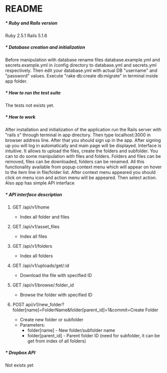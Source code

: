 # README

##### * Ruby and Rails version
Ruby 2.5.1
Rails 5.1.6


##### * Database creation and initialization
Before manipulation with database rename files database.example.yml and secrets.example.yml in /config directory to database.yml and secrets.yml respectively. Then edit your database.yml with actual DB "username" and "password" values.
Execute "rake db:create db:migrate" in terminal inside app folder.


##### * How to run the test suite
The tests not exists yet.


##### * How to work
  After installation and initialization of the application run the Rails server with "rails s" through terminal in app directory. Then type localhost:3000 in browser address line. After that you should sign up in the app. After signing up you will log in automatically and main page will be displayed.
  Interface is intuitive. It allows to upload the files, create the folders and subfolder. You can to do some manipulation with files and folders.
  Folders and files can be removed, files can be downloaded, folders can be renamed. All this functionality available from popup context menu which will appear on hover to the item line in file/folder list. After context menu appeared you should click on menu icon and action menu will be appeared. Then select action.
  Also app has simple API interface


##### * API interface description
  1. GET /api/v1/home
     - Index all folder and files


  2. GET /api/v1/asset_files
     - Index all files


  3. GET /api/v1/folders
     - Index all folders


  4. GET /api/v1/uploads/get/:id
     - Download the file with specified ID


  5. GET /api/v1/browse/:folder_id
     - Browse the folder with specified ID

  5. POST api/v1/new_folder?folder[name]=FolderName&folder[parent_id]=1&commit=Create Folder
     - Create new folder or subfolder
     - Parameters:
       - folder[name] - New folder/subfolder name
       - folder[parent_id] - Parent folder ID (need for subfolder, it can be get from index of all folders)

##### * Dropbox API
  Not exists yet
